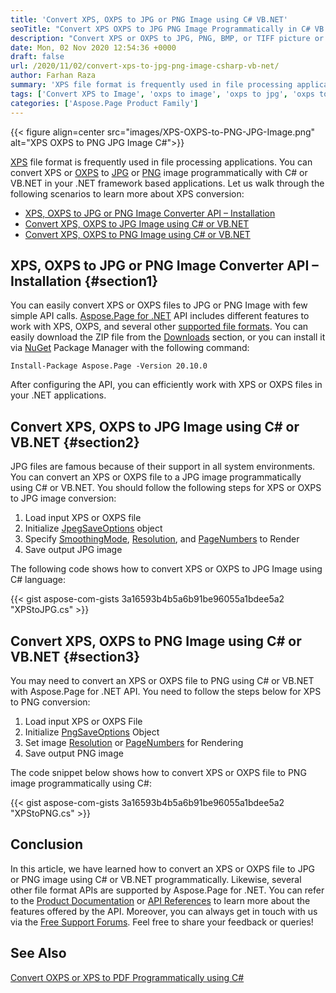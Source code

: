 ```yaml
---
title: 'Convert XPS, OXPS to JPG or PNG Image using C# VB.NET'
seoTitle: "Convert XPS OXPS to JPG PNG Image Programmatically in C# VB.NET"
description: "Convert XPS or OXPS to JPG, PNG, BMP, or TIFF picture or image programmatically using C# or VB.NET in your .NET applications. Export or Change XPS OXPS files."
date: Mon, 02 Nov 2020 12:54:36 +0000
draft: false
url: /2020/11/02/convert-xps-to-jpg-png-image-csharp-vb-net/
author: Farhan Raza
summary: 'XPS file format is frequently used in file processing applications. You can convert XPS or OXPS to JPG or PNG image programmatically with C# or VB.NET in your .NET framework based applications. You can easily convert XPS or OXPS files to JPG or PNG Image with few simple API calls. Aspose.Page for .NET API includes different features to work with XPS, OXPS, and several other supported file formats.'
tags: ['Convert XPS to Image', 'oxps to image', 'oxps to jpg', 'oxps to png', 'xps to image', 'xps to jpg', 'xps to png']
categories: ['Aspose.Page Product Family']
---
```




{{< figure align=center src="images/XPS-OXPS-to-PNG-JPG-Image.png" alt="XPS OXPS to PNG JPG Image C#">}}


[XPS][1] file format is frequently used in file processing applications. You can convert XPS or [OXPS][2] to [JPG][3] or [PNG][4] image programmatically with C# or VB.NET in your .NET framework based applications. Let us walk through the following scenarios to learn more about XPS conversion:

*   [XPS, OXPS to JPG or PNG Image Converter API – Installation][5]
*   [Convert XPS, OXPS to JPG Image using C# or VB.NET][6]
*   [Convert XPS, OXPS to PNG Image using C# or VB.NET][7]

## XPS, OXPS to JPG or PNG Image Converter API – Installation {#section1}

You can easily convert XPS or OXPS files to JPG or PNG Image with few simple API calls. [Aspose.Page for .NET][8] API includes different features to work with XPS, OXPS, and several other [supported file formats][9]. You can easily download the ZIP file from the [Downloads][10] section, or you can install it via [NuGet][11] Package Manager with the following command:

```
Install-Package Aspose.Page -Version 20.10.0
```

After configuring the API, you can efficiently work with XPS or OXPS files in your .NET applications.

## Convert XPS, OXPS to JPG Image using C# or VB.NET {#section2}

JPG files are famous because of their support in all system environments. You can convert an XPS or OXPS file to a JPG image programmatically using C# or VB.NET. You should follow the following steps for XPS or OXPS to JPG image conversion:

1.  Load input XPS or OXPS file
2.  Initialize [JpegSaveOptions][12] object
3.  Specify [SmoothingMode][13], [Resolution][14], and [PageNumbers][15] to Render
4.  Save output JPG image

The following code shows how to convert XPS or OXPS to JPG Image using C# language:

{{< gist aspose-com-gists 3a16593b4b5a6b91be96055a1bdee5a2 "XPStoJPG.cs" >}}

## Convert XPS, OXPS to PNG Image using C# or VB.NET {#section3}

You may need to convert an XPS or OXPS file to PNG using C# or VB.NET with Aspose.Page for .NET API. You need to follow the steps below for XPS to PNG conversion:

1.  Load input XPS or OXPS File
2.  Initialize [PngSaveOptions][16] Object
3.  Set image [Resolution][17] or [PageNumbers][18] for Rendering
4.  Save output PNG image

The code snippet below shows how to convert XPS or OXPS file to PNG image programmatically using C#:

{{< gist aspose-com-gists 3a16593b4b5a6b91be96055a1bdee5a2 "XPStoPNG.cs" >}}

## Conclusion

In this article, we have learned how to convert an XPS or OXPS file to JPG or PNG image using C# or VB.NET programmatically. Likewise, several other file format APIs are supported by Aspose.Page for .NET. You can refer to the [Product Documentation][19] or [API References][20] to learn more about the features offered by the API. Moreover, you can always get in touch with us via the [Free Support Forums][21]. Feel free to share your feedback or queries!

## See Also

[Convert OXPS or XPS to PDF Programmatically using C#][22]




[1]: https://docs.fileformat.com/page-description-language/xps/
[2]: https://en.wikipedia.org/wiki/Open_XML_Paper_Specification
[3]: https://docs.fileformat.com/image/jpeg/
[4]: https://docs.fileformat.com/image/png/
[5]: #section1
[6]: #section2
[7]: #section3
[8]: https://products.aspose.com/page/net
[9]: https://docs.aspose.com/page/net/supported-file-formats/
[10]: https://downloads.aspose.com/page/net
[11]: https://www.nuget.org/packages/Aspose.Page
[12]: https://apireference.aspose.com/page/net/aspose.page.xps.presentation.image/jpegsaveoptions/constructors/main
[13]: https://apireference.aspose.com/page/net/aspose.page.xps.presentation.image/imagesaveoptions/properties/smoothingmode
[14]: https://apireference.aspose.com/page/net/aspose.page.xps.presentation.image/imagesaveoptions/properties/resolution
[15]: https://apireference.aspose.com/page/net/aspose.page.xps.presentation.image/imagesaveoptions/properties/pagenumbers
[16]: https://apireference.aspose.com/page/net/aspose.page.xps.presentation.image/pngsaveoptions
[17]: https://apireference.aspose.com/page/net/aspose.page.xps.presentation.image/imagesaveoptions/properties/resolution
[18]: https://apireference.aspose.com/page/net/aspose.page.xps.presentation.image/imagesaveoptions/properties/pagenumbers
[19]: https://docs.aspose.com/page/net/
[20]: https://apireference.aspose.com/net/page
[21]: https://forum.aspose.com/c/page
[22]: https://blog.aspose.com/2020/06/11/convert-xps-to-pdf-oxps-to-pdf/





